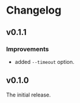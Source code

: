 Changelog
=========

v0.1.1
------

### Improvements

* added `--timeout` option.

v0.1.0
------

The initial release.
